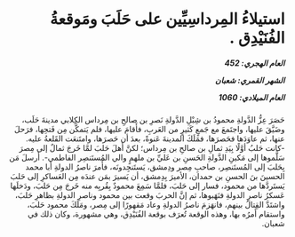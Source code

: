 <h1 dir="rtl">استيلاءُ المِرداسِيِّين على حَلَبَ ومَوقعةُ الفُنَيْدِق .</h1>

<h5 dir="rtl">العام الهجري:  452

الشهر القمري: شعبان

العام الميلادي: 1060</h5>

<p dir="rtl">حَصَرَ عِزُّ الدَّولةِ محمودُ بن شِبْلِ الدَّولةِ نَصرِ بن صالحِ بن مِرداس الكِلابي مدينةَ حَلَب، وضَيَّقَ عليها، واجتَمعَ مع جَمعٍ كَثيرٍ من العَربِ، فأَقامَ عليها، فلم يَتمكَّن مِن فَتحِها، فرَحلَ عنها، ثم عاوَدَها فحَصرَها، فمَلَكَ المدينةَ عَنوةً، بعدَ أن حَصرَها، وامتَنعَت القَلعةُ عليه. -كانت حَلبُ أوَّلًا بِيَدِ ثمالِ بن صالحِ بن مِرداس؛ لكنَّ أَهلَ حَلبَ لمَّا خَرجَ ثمالٌ إلى مِصرَ سَلَّموها إلى مَكينِ الدَّولةِ الحَسنِ بن عَليِّ بن ملهمٍ والي المُستَنصِر الفاطمي-. أَرسلَ مَن بِحَلبَ إلى المُستَنصِر، صاحبِ مِصر ودِمشق، يَستَنجِدونَه، فأَمرَ ناصرُ الدولةِ أبا محمد الحسينَ بنَ الحسنِ بن حمدان، الأميرَ بِدِمشق، أن يَسيرَ بمَن عندَه مِن العَساكرِ إلى حَلبَ يَستَردَّها من محمود، فسار إلى حَلبَ، فلمَّا سَمِعَ محمودٌ بِقُربِه منه خَرجَ مِن حَلبَ، ودَخلَها عَسكرُ ناصرِ الدولةِ فنَهَبوها، ثم إنَّ الحربَ وقعت بين محمود وناصرِ الدولةِ بظاهرِ حَلبَ، واشتَدَّ القِتالُ بينهم، فانهَزمَ ناصرُ الدولةِ وعاد مَقهورًا إلى مِصر، ومَلَكَ محمود حَلبَ، واستقام أَمرُه بها، وهذه الوقعة تُعرَف بوقعة الفُنَيْدِق، وهي مشهورة، وكان ذلك في شعبان.</p></br>
